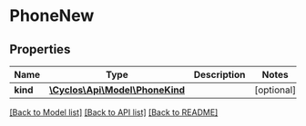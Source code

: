 # PhoneNew

## Properties
Name | Type | Description | Notes
------------ | ------------- | ------------- | -------------
**kind** | [**\Cyclos\Api\Model\PhoneKind**](PhoneKind.md) |  | [optional] 

[[Back to Model list]](../../README.md#documentation-for-models) [[Back to API list]](../../README.md#documentation-for-api-endpoints) [[Back to README]](../../README.md)

